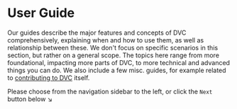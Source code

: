 # User Guide

Our guides describe the major features and concepts of DVC comprehensively,
explaining when and how to use them, as well as relationship between these. We
don't focus on specific scenarios in this section, but rather on a general
scope. The topics here range from more foundational, impacting more parts of
DVC, to more technical and advanced things you can do. We also include a few
misc. guides, for example related to
[contributing to DVC](/doc/user-guide/contributing/core) itself.

Please choose from the navigation sidebar to the left, or click the `Next`
button below ↘
